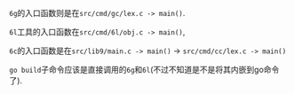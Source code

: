 `6g`的入口函数则是在`src/cmd/gc/lex.c -> main()`.

`6l`工具的入口函数在`src/cmd/6l/obj.c -> main()`,

`6c`的入口函数是在`src/lib9/main.c -> main()` -> `src/cmd/cc/lex.c -> main()`

`go build`子命令应该是直接调用的`6g`和`6l`(不过不知道是不是将其内嵌到go命令了).

